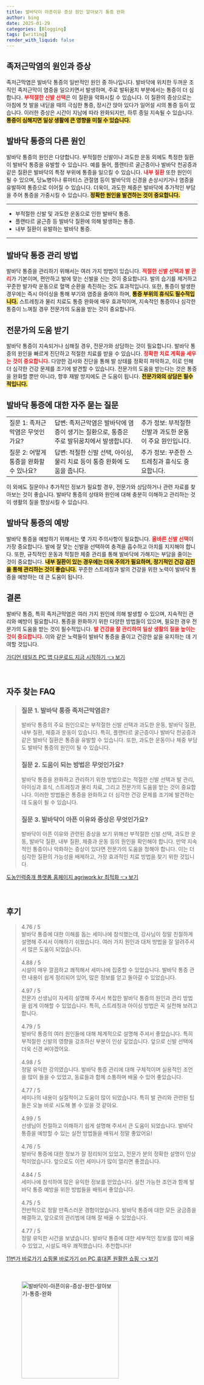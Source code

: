 ```yaml
---
title: 발바닥이 아픈이유 증상 원인 알아보기 통증 완화
author: bing
date: 2025-01-29
categories: [Blogging]
tags: [writing]
render_with_liquid: false
---
```



<h2 id='족저근막염의 원인과 증상'>족저근막염의 원인과 증상</h2>

<p>족저근막염은 발바닥 통증의 일반적인 원인 중 하나입니다. 발바닥에 위치한 두꺼운 조직인 족저근막이 염증을 일으키면서 발생하며, 주로 발뒤꿈치 부분에서는 통증이 더 심합니다. <b><span style="color: #ee2323;">부적절한 신발 선택</span></b>은 이 질환을 악화시킬 수 있습니다. 이 질환의 증상으로는 아침에 첫 발을 내딛을 때의 극심한 통증, 장시간 앉아 있다가 일어설 시의 통증 등이 있습니다. 이러한 증상은 시간이 지남에 따라 완화되지만, 하루 종일 지속될 수 있습니다. <b><span style="background-color: #ffe066;">통증이 심해지면 일상 생활에 큰 영향을 미칠 수 있습니다.</span></b></p>

<h2 id='발바닥 통증의 다른 원인'>발바닥 통증의 다른 원인</h2>

<p>발바닥 통증의 원인은 다양합니다. 부적절한 신발이나 과도한 운동 외에도 특정한 질환이 발바닥 통증을 유발할 수 있습니다. 예를 들어, 플랜타르 굴근증이나 발바닥 천공증과 같은 질환은 발바닥의 특정 부위에 통증을 일으킬 수 있습니다. <b><span style="color: #ee2323;">내부 질환</span></b> 또한 원인이 될 수 있으며, 당뇨병이나 류마티스 관절염 등이 발바닥의 신경을 손상시키거나 염증을 유발하여 통증으로 이어질 수 있습니다. 더욱이, 과도한 체중은 발바닥에 추가적인 부담을 주어 통증을 가중시킬 수 있습니다. <b><span style="background-color: #ffe066;">정확한 원인을 발견하는 것이 중요합니다.</span></b></p>

<hr />

<ul>
    <li>부적절한 신발 및 과도한 운동으로 인한 발바닥 통증.</li>
    <li>플랜타르 굴근증 등 발바닥 질환에 의해 발생하는 통증.</li>
    <li>내부 질환이 유발하는 발바닥 통증.</li>
</ul>

<hr />

<h2 id='발바닥 통증 관리 방법'>발바닥 통증 관리 방법</h2>

<p>발바닥 통증을 관리하기 위해서는 여러 가지 방법이 있습니다. <b><span style="color: #ee2323;">적절한 신발 선택과 발 관리</span></b>가 기본이며, 편안하고 발에 맞는 신발을 신는 것이 중요합니다. 발의 습기를 제거하고 꾸준한 발가락 운동으로 혈액 순환을 촉진하는 것도 효과적입니다. 또한, 통증이 발생한 경우에는 즉시 아이싱을 통해 부기와 염증을 줄여야 하며, <b><span style="background-color: #ffe066;">통증 부위의 휴식도 필수적입니다.</span></b> 스트레칭과 물리 치료도 통증 완화에 매우 효과적이며, 지속적인 통증이나 심각한 통증이 느껴질 경우 전문가의 도움을 받는 것이 중요합니다.</p>

<h2 id='전문가의 도움 받기'>전문가의 도움 받기</h2>

<p>발바닥 통증이 지속되거나 심해질 경우, 전문가와 상담하는 것이 필요합니다. 발바닥 통증의 원인을 빠르게 진단하고 적절한 치료를 받을 수 있습니다. <b><span style="color: #ee2323;">정확한 치료 계획을 세우는 것이 중요합니다.</span></b> 다양한 검사와 진단을 통해 발 상태를 정확히 파악하고, 이로 인해 더 심각한 건강 문제를 조기에 발견할 수 있습니다. 전문가의 도움을 받는다는 것은 통증을 완화할 뿐만 아니라, 향후 재발 방지에도 큰 도움이 됩니다. <b><span style="background-color: #ffe066;">전문가와의 상담은 필수적입니다.</span></b></p>

<h2 id='발바닥 통증에 대한 자주 묻는 질문'>발바닥 통증에 대한 자주 묻는 질문</h2>

<table>
    <tr>
        <td>질문 1: 족저근막염은 무엇인가요?</td>
        <td>답변: 족저근막염은 발바닥에 염증이 생기는 질환으로, 통증은 주로 발뒤꿈치에서 발생합니다.</td>
        <td>추가 정보: 부적절한 신발과 과도한 운동이 주요 원인입니다.</td>
    </tr>
    <tr>
        <td>질문 2: 어떻게 통증을 완화할 수 있나요?</td>
        <td>답변: 적절한 신발 선택, 아이싱, 물리 치료 등이 통증 완화에 도움을 줍니다.</td>
        <td>추가 정보: 꾸준한 스트레칭과 휴식도 중요합니다.</td>
    </tr>
</table>

<p>이 외에도 질문이나 추가적인 정보가 필요할 경우, 전문가와 상담하거나 관련 자료를 찾아보는 것이 좋습니다. 발바닥 통증의 상태와 원인에 대해 충분히 이해하고 관리하는 것이 생활의 질을 향상시킬 수 있습니다.</p>

<h2 id='발바닥 통증의 예방'>발바닥 통증의 예방</h2>

<p>발바닥 통증을 예방하기 위해서는 몇 가지 주의사항이 필요합니다. <b><span style="color: #ee2323;">올바른 신발 선택</span></b>이 가장 중요합니다. 발에 잘 맞는 신발을 선택하여 충격을 흡수하고 아치를 지지해야 합니다. 또한, 규칙적인 운동과 적절한 체중 관리를 통해 발바닥에 가해지는 부담을 줄이는 것이 중요합니다. <b><span style="background-color: #ffe066;">내부 질환이 있는 경우에는 더욱 주의가 필요하며, 정기적인 건강 검진을 통해 관리하는 것이 좋습니다.</span></b> 꾸준한 스트레칭과 발의 건강을 위한 노력이 발바닥 통증을 예방하는 데 큰 도움이 됩니다.</p>

<h2 id='결론'>결론</h2>

<p>발바닥 통증, 특히 족저근막염은 여러 가지 원인에 의해 발생할 수 있으며, 지속적인 관리와 예방이 필요합니다. 통증을 완화하기 위한 다양한 방법들이 있으며, 필요한 경우 전문가의 도움을 받는 것이 필수적입니다. <b><span style="color: #ee2323;">발 건강을 잘 관리하여 일상 생활의 질을 높이는 것이 중요합니다.</span></b> 이와 같은 노력들이 발바닥 통증을 줄이고 건강한 삶을 유지하는 데 기여할 것입니다.</p>


<p><a class="click-button" title="가디언 테일즈 PC 앱 다운로드 지금 시작하기" href="https://greenforu.github.io/posts/%EA%B0%80%EB%94%94%EC%96%B8-%ED%85%8C%EC%9D%BC%EC%A6%88-PC-%EC%95%B1-%EB%8B%A4%EC%9A%B4%EB%A1%9C%EB%93%9C-%EC%A7%80%EA%B8%88-%EC%8B%9C%EC%9E%91%ED%95%98%EA%B8%B0/" rel="dofollow">가디언 테일즈 PC 앱 다운로드 지금 시작하기 👈 보기</a></p><br>
<h2 id='자주_찾는_FAQ'>자주 찾는 FAQ</h2>
<div itemscope="" itemtype="https://schema.org/FAQPage"> 
<blockquote> 
<div itemscope="" itemprop="mainEntity" itemtype="https://schema.org/Question"> 
<h3 itemprop="name">질문 1. 발바닥 통증 족저근막염은?</h3> 
<div itemscope="" itemprop="acceptedAnswer" itemtype="https://schema.org/Answer"> 
<span itemprop="text"> 
<p>발바닥 통증의 주요 원인으로는 부적절한 신발 선택과 과도한 운동, 발바닥 질환, 내부 질환, 체중과 운동이 있습니다. 특히, 플랜타르 굴근증이나 발바닥 천공증과 같은 발바닥 질환은 통증을 유발할 수 있습니다. 또한, 과도한 운동이나 체중 부담도 발바닥 통증의 원인이 될 수 있습니다.</p> 
</span> 
</div> 
</div> 
<div itemscope="" itemprop="mainEntity" itemtype="https://schema.org/Question"> 
<h3 itemprop="name">질문 2. 도움이 되는 방법은 무엇인가요?</h3> 
<div itemscope="" itemprop="acceptedAnswer" itemtype="https://schema.org/Answer"> 
<span itemprop="text"> 
<p>발바닥 통증을 완화하고 관리하기 위한 방법으로는 적절한 신발 선택과 발 관리, 아이싱과 휴식, 스트레칭과 물리 치료, 그리고 전문가의 도움을 받는 것이 중요합니다. 이러한 방법들은 통증을 완화하고 더 심각한 건강 문제를 조기에 발견하는 데 도움이 될 수 있습니다.</p> 
</span> 
</div> 
</div> 
<div itemscope="" itemprop="mainEntity" itemtype="https://schema.org/Question"> 
<h3 itemprop="name">질문 3. 발바닥이 아픈 이유와 증상은 무엇인가요?</h3> 
<div itemscope="" itemprop="acceptedAnswer" itemtype="https://schema.org/Answer"> 
<span itemprop="text"> 
<p>발바닥이 아픈 이유와 관련된 증상을 보기 위해선 부적절한 신발 선택, 과도한 운동, 발바닥 질환, 내부 질환, 체중과 운동 등의 원인을 확인해야 합니다. 만약 지속적인 통증이나 악화하는 증상이 있다면 전문가의 도움을 청해야 합니다. 이는 더 심각한 질환의 가능성을 배제하고, 가장 효과적인 치료 방법을 찾기 위한 것입니다.</p> 
</span> 
</div> 
</div> 
</blockquote> 
</div>
<p><a class="click-button" title="도농인력중개 플랫폼 홈페이지 agriwork.kr 최적화" href="https://greenforu.github.io/posts/%EB%8F%84%EB%86%8D%EC%9D%B8%EB%A0%A5%EC%A4%91%EA%B0%9C-%ED%94%8C%EB%9E%AB%ED%8F%BC-%ED%99%88%ED%8E%98%EC%9D%B4%EC%A7%80-agriwork.kr-%EC%B5%9C%EC%A0%81%ED%99%94/" rel="dofollow">도농인력중개 플랫폼 홈페이지 agriwork.kr 최적화 👈 보기</a></p><br>
<h2 id='후기'>후기</h2>
<div itemscope itemtype="https://schema.org/Product">
  <blockquote>
  <div itemprop="review" itemscope itemtype="https://schema.org/Review">
      <div itemprop="reviewRating" itemscope itemtype="https://schema.org/Rating"> <span itemprop="ratingValue">4.76</span> / <span itemprop="bestRating">5</span> </div>
      <span itemprop="reviewBody">발바닥 통증에 대한 이해를 돕는 세미나에 참석했는데, 강사님이 정말 친절하게 설명해 주셔서 이해하기 쉬웠습니다. 여러 가지 원인과 대처 방법을 잘 알려주셔서 많은 도움이 되었습니다.</span>
  </div>
  <br>
  <div itemprop="review" itemscope itemtype="https://schema.org/Review">
      <div itemprop="reviewRating" itemscope itemtype="https://schema.org/Rating"> <span itemprop="ratingValue">4.88</span> / <span itemprop="bestRating">5</span> </div>
      <span itemprop="reviewBody">시설이 매우 깔끔하고 쾌적해서 세미나에 집중할 수 있었습니다. 발바닥 통증 관련 내용이 쉽게 정리되어 있어, 많은 정보를 얻고 돌아갈 수 있었습니다.</span>
  </div>
  <br>
  <div itemprop="review" itemscope itemtype="https://schema.org/Review">
      <div itemprop="reviewRating" itemscope itemtype="https://schema.org/Rating"> <span itemprop="ratingValue">4.97</span> / <span itemprop="bestRating">5</span> </div>
      <span itemprop="reviewBody">전문가 선생님이 자세히 설명해 주셔서 복잡한 발바닥 통증의 원인과 관리 방법을 쉽게 이해할 수 있었습니다. 특히, 스트레칭과 아이싱 방법은 꼭 실천해 보려고 합니다.</span>
  </div>
  <br>
  <div itemprop="review" itemscope itemtype="https://schema.org/Review">
      <div itemprop="reviewRating" itemscope itemtype="https://schema.org/Rating"> <span itemprop="ratingValue">4.79</span> / <span itemprop="bestRating">5</span> </div>
      <span itemprop="reviewBody">발바닥 통증의 여러 원인들에 대해 체계적으로 설명해 주셔서 좋았습니다. 특히 부적절한 신발의 영향을 강조하신 부분이 인상 깊었습니다. 앞으로 신발 선택에 더욱 신경 써야겠어요.</span>
  </div>
  <br>
  <div itemprop="review" itemscope itemtype="https://schema.org/Review">
      <div itemprop="reviewRating" itemscope itemtype="https://schema.org/Rating"> <span itemprop="ratingValue">4.98</span> / <span itemprop="bestRating">5</span> </div>
      <span itemprop="reviewBody">정말 유익한 강의였습니다. 발바닥 통증 관리에 대해 구체적이며 실용적인 조언을 많이 들을 수 있었고, 동료들과 함께 소통하며 배울 수 있어 좋았습니다.</span>
  </div>
  <br>
  <div itemprop="review" itemscope itemtype="https://schema.org/Review">
      <div itemprop="reviewRating" itemscope itemtype="https://schema.org/Rating"> <span itemprop="ratingValue">4.77</span> / <span itemprop="bestRating">5</span> </div>
      <span itemprop="reviewBody">세미나의 내용이 실질적이고 도움이 많이 되었습니다. 특히 발 관리와 관련된 팁들은 오늘 바로 시도해 볼 수 있을 것 같아요.</span>
  </div>
  <br>
  <div itemprop="review" itemscope itemtype="https://schema.org/Review">
      <div itemprop="reviewRating" itemscope itemtype="https://schema.org/Rating"> <span itemprop="ratingValue">4.99</span> / <span itemprop="bestRating">5</span> </div>
      <span itemprop="reviewBody">선생님이 친절하고 이해하기 쉽게 설명해 주셔서 큰 도움이 되었습니다. 발바닥 통증을 예방할 수 있는 실천 방법들을 배워서 정말 좋았어요!</span>
  </div>
  <br>
  <div itemprop="review" itemscope itemtype="https://schema.org/Review">
      <div itemprop="reviewRating" itemscope itemtype="https://schema.org/Rating"> <span itemprop="ratingValue">4.76</span> / <span itemprop="bestRating">5</span> </div>
      <span itemprop="reviewBody">발바닥 통증에 대한 정보가 잘 정리되어 있었고, 전문가 분의 정확한 설명이 인상적이었습니다. 앞으로도 이런 세미나가 많이 열리면 좋겠습니다.</span>
  </div>
  <br>
  <div itemprop="review" itemscope itemtype="https://schema.org/Review">
      <div itemprop="reviewRating" itemscope itemtype="https://schema.org/Rating"> <span itemprop="ratingValue">4.84</span> / <span itemprop="bestRating">5</span> </div>
      <span itemprop="reviewBody">세미나에 참석하여 많은 유익한 정보를 얻었습니다. 실천 가능한 조언과 함께 발바닥 통증 예방을 위한 방법들을 배워서 좋았습니다.</span>
  </div>
  <br>
  <div itemprop="review" itemscope itemtype="https://schema.org/Review">
      <div itemprop="reviewRating" itemscope itemtype="https://schema.org/Rating"> <span itemprop="ratingValue">4.75</span> / <span itemprop="bestRating">5</span> </div>
      <span itemprop="reviewBody">전반적으로 정말 만족스러운 경험이었습니다. 발바닥 통증에 대한 모든 궁금증을 해결하고, 앞으로의 관리법에 대해 잘 배울 수 있었습니다.</span>
  </div>
  <br>
  <div itemprop="review" itemscope itemtype="https://schema.org/Review">
      <div itemprop="reviewRating" itemscope itemtype="https://schema.org/Rating"> <span itemprop="ratingValue">4.77</span> / <span itemprop="bestRating">5</span> </div>
      <span itemprop="reviewBody">정말 유익한 시간을 보냈습니다. 발바닥 통증에 대한 세부적인 정보를 많이 배울 수 있었고, 시설도 매우 쾌적했습니다. 추천합니다!</span>
  </div>
  </blockquote>
</div>
<p><a class="click-button" title="11번가 바로가기 쇼핑몰 바로가기 on PC 휴대폰 원활한 쇼핑" href="https://greenforu.github.io/posts/11%EB%B2%88%EA%B0%80-%EB%B0%94%EB%A1%9C%EA%B0%80%EA%B8%B0-%EC%87%BC%ED%95%91%EB%AA%B0-%EB%B0%94%EB%A1%9C%EA%B0%80%EA%B8%B0-on-PC-%ED%9C%B4%EB%8C%80%ED%8F%B0-%EC%9B%90%ED%99%9C%ED%95%9C-%EC%87%BC%ED%95%91/" rel="dofollow">11번가 바로가기 쇼핑몰 바로가기 on PC 휴대폰 원활한 쇼핑 👈 보기</a></p><br>
<figure class="image"><img src="https://greenforu.github.io/assets/img/thumbnail/발바닥이-아픈이유-증상-원인-알아보기-통증-완화.webp" alt="발바닥이-아픈이유-증상-원인-알아보기-통증-완화" width="256" height="256"></figure>